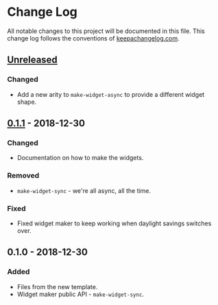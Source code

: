 # Change Log
All notable changes to this project will be documented in this file. This change log follows the conventions of [keepachangelog.com](http://keepachangelog.com/).

## [Unreleased]
### Changed
- Add a new arity to `make-widget-async` to provide a different widget shape.

## [0.1.1] - 2018-12-30
### Changed
- Documentation on how to make the widgets.

### Removed
- `make-widget-sync` - we're all async, all the time.

### Fixed
- Fixed widget maker to keep working when daylight savings switches over.

## 0.1.0 - 2018-12-30
### Added
- Files from the new template.
- Widget maker public API - `make-widget-sync`.

[Unreleased]: https://github.com/your-name/editor/compare/0.1.1...HEAD
[0.1.1]: https://github.com/your-name/editor/compare/0.1.0...0.1.1
